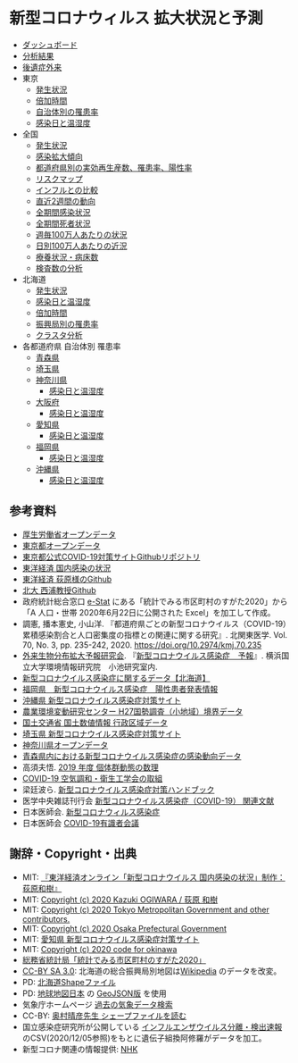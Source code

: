 # 新型コロナウィルス 拡大状況と予測

- [ダッシュボード](kanban.md)
- [分析結果](https://github.com/geneasyura/cov19-hm/wiki/Report)
- [後遺症外来](longcovid.md)
- 東京
  - [発生状況](tokyo.md)
  - [倍加時間](tokyo-fit.md)
  - [自治体別の罹患率](tokyo-hm.md)
  - [感染日と温湿度](tokyo-tvh.md)
- 全国
  - [発生状況](mhlw.md)
  - [感染拡大傾向](pref.md)
  - [都道府県別の実効再生産数、罹患率、陽性率](pref-hm.md)
  - [リスクマップ](airregist.md)
  - [インフルとの比較](influ.md)
  - [直近2週間の動向](nhk-1-2.md)
  - [全期間感染状況](nhk-3-4.md)
  - [全期間死者状況](nhk-5-6.md)
  - [週毎100万人あたりの状況](nhk-7-8.md)
  - [日別100万人あたりの近況](nhk-9-10.md)
  - [療養状況・病床数](np00023.md)
  - [検査数の分析](pcrlr.md)
- 北海道
  - [発生状況](hokkaido.md)
  - [感染日と温湿度](hokkaido-trh-tvh.md)
  - [倍加時間](hokkaido-fit.md)
  - [振興局別の罹患率](hokkaido-hm.md)
  - [クラスタ分析](hokkaido-map.md)
- 各都道府県 自治体別 罹患率
  - [青森県](aomori.md)
  - [埼玉県](saitama.md)
  - [神奈川県](kanagawa.md)
    - [感染日と温湿度](kanagawa-tvh.md)
  - [大阪府](osaka.md)
      - [感染日と温湿度](osaka-tvh.md)
  - [愛知県](nagoya.md)
      - [感染日と温湿度](aichi-tvh.md)
  - [福岡県](fukuoka.md)
      - [感染日と温湿度](fukuoka-tvh.md)
  - [沖縄県](okinawa.md)
      - [感染日と温湿度](okinawa-tvh.md)


## 参考資料

- [厚生労働省オープンデータ](https://www.mhlw.go.jp/stf/covid-19/open-data.html)
- [東京都オープンデータ](https://stopcovid19.metro.tokyo.lg.jp/)
- [東京都公式COVID-19対策サイトGithubリポジトリ](https://github.com/tokyo-metropolitan-gov/covid19)
- [東洋経済 国内感染の状況](https://toyokeizai.net/sp/visual/tko/covid19/)
- [東洋経済 荻原様のGithub](https://github.com/kaz-ogiwara/covid19/)
- [北大 西浦教授Github](https://github.com/contactmodel/COVID19-Japan-Reff)
- 政府統計総合窓口 [e-Stat](https://www.e-stat.go.jp/) にある「統計でみる市区町村のすがた2020」から「A 人口・世帯 2020年6月22日に公開された Excel」を加工して作成。
- 調憲, 播本憲史, 小山洋. 『都道府県ごとの新型コロナウイルス（COVID-19）累積感染割合と人口密集度の指標との関連に関する研究』. 北関東医学. Vol. 70, No. 3, pp. 235-242, 2020. https://doi.org/10.2974/kmj.70.235
- [外来生物分布拡大予報研究会](http://vege1.kan.ynu.ac.jp/forecast/). 『[新型コロナウイルス感染症　予報](http://vege1.kan.ynu.ac.jp/forecast/COVID-19/COVID-19.htm)』. 横浜国立大学環境情報研究院　小池研究室内. 
- [新型コロナウイルス感染症に関するデータ【北海道】](https://www.harp.lg.jp/opendata/dataset/1369.html)
- [福岡県　新型コロナウイルス感染症　陽性患者発表情報](https://ckan.open-governmentdata.org/dataset/401000_pref_fukuoka_covid19_patients)
- [沖縄県 新型コロナウイルス感染症対策サイト](https://github.com/Code-for-OKINAWA/covid19)
- [農業環境変動研究センター H27国勢調査（小地域）境界データ](https://niaesvic.dc.affrc.go.jp/ja/dataset/h27-census-polygon)
- [国土交通省 国土数値情報 行政区域データ](https://nlftp.mlit.go.jp/ksj/gml/datalist/KsjTmplt-N03-v2_4.html)
- [埼玉県 新型コロナウイルス感染症対策サイト](https://github.com/geneasyura/cov19-hm)
- [神奈川県オープンデータ](http://www.pref.kanagawa.jp/docs/t3u/dst/s0060925.html)
- [青森県内における新型コロナウイルス感染症の感染動向データ](https://opendata.pref.aomori.lg.jp/dataset/1531.html)
- 高須夫悟. [2019 年度 個体群動態の数理](http://gi.ics.nara-wu.ac.jp/~takasu/lecture/global19.html)
- [COVID-19 空気調和・衛生工学会の取組](http://www.shasej.org/base.html?recommendation/covid-19/covid-19.html)
- 梁廷波ら. [新型コロナウイルス感染症対策ハンドブック](https://www.gale.com/binaries/content/assets/gale-us-en/intl-assets/intl-assets-uk--europe/6-handbook-of-covid-19-prevention-and-treatment-standard-japanese.pdf)
- 医学中央雑誌刊行会 [新型コロナウイルス感染症（COVID-19） 関連文献](https://www.jamas.or.jp/special/covid19/)
- 日本医師会. [新型コロナウィルス感染症](http://www.med.or.jp/doctor/kansen/novel_corona/009082.html)
- 日本医師会 [COVID-19有識者会議](https://www.covid19-jma-medical-expert-meeting.jp/)

## 謝辞・Copyright・出典

- MIT: [『東洋経済オンライン「新型コロナウイルス 国内感染の状況」制作：荻原和樹』](https://toyokeizai.net/sp/visual/tko/covid19/)
- MIT: [Copyright (c) 2020 Kazuki OGIWARA / 荻原 和樹](https://github.com/kaz-ogiwara/covid19)
- MIT: [Copyright (c) 2020 Tokyo Metropolitan Government and other contributors.](https://github.com/tokyo-metropolitan-gov/covid19)
- MIT: [Copyright (c) 2020 Osaka Prefectural Government](https://github.com/codeforosaka/covid19)
- MIT: [愛知県 新型コロナウイルス感染症対策サイト](https://github.com/code4nagoya/covid19)
- MIT: [Copyright (c) 2020 code for  okinawa](https://github.com/Code-for-OKINAWA/covid19)
- [総務省統計局「統計でみる市区町村のすがた2020」](https://www.e-stat.go.jp/stat-search/files?page=1&layout=datalist&toukei=00200502&tstat=000001141146&cycle=0&year=20200&month=0&tclass1=000001141147)
- [CC-BY SA 3.0](https://creativecommons.org/licenses/by-sa/3.0/deed.ja): 北海道の総合振興局別地図は[Wikipedia](https://ja.wikipedia.org/wiki/%E3%83%95%E3%82%A1%E3%82%A4%E3%83%AB:Subprefectures_of_Hokkaido.svg) のデータを改変。
- PD: [北海道Shapeファイル](https://sites.google.com/site/kibanshapehokkaido/)
- PD: [地球地図日本](https://www.gsi.go.jp/kankyochiri/gm_jpn.html) の [GeoJSON版](https://github.com/dataofjapan/land) を使用
- 気象庁ホームページ [過去の気象データ検索](http://www.data.jma.go.jp/obd/stats/etrn/)
- CC-BY: [奥村晴彦先生 シェープファイルを読む](https://oku.edu.mie-u.ac.jp/~okumura/stat/shape.html)
- 国立感染症研究所が公開している [インフルエンザウイルス分離・検出速報](https://www.niid.go.jp/niid/ja/iasr-inf.html) のCSV(2020/12/05参照)をもとに遺伝子組換阿修羅がデータを加工。
- 新型コロナ関連の情報提供: [NHK](https://www3.nhk.or.jp/news/special/coronavirus/data-widget/)
